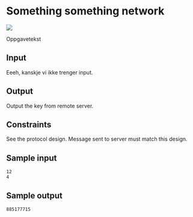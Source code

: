 # Something something network
![](../images/X.jpg)

Oppgavetekst

## Input

Eeeh, kanskje vi ikke trenger input.

## Output
Output the key from remote server.

## Constraints

See the protocol design. Message sent to server must match this design.

## Sample input
```
12
4
```

## Sample output
```
885177715
```
